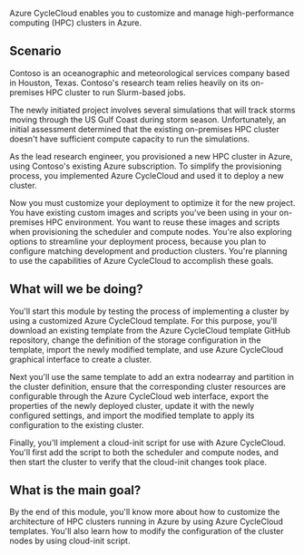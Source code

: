 Azure CycleCloud enables you to customize and manage high-performance computing (HPC) clusters in Azure.

## Scenario

Contoso is an oceanographic and meteorological services company based in Houston, Texas. Contoso's research team relies heavily on its on-premises HPC cluster to run Slurm-based jobs.

The newly initiated project involves several simulations that will track storms moving through the US Gulf Coast during storm season. Unfortunately, an initial assessment determined that the existing on-premises HPC cluster doesn't have sufficient compute capacity to run the simulations.

As the lead research engineer, you provisioned a new HPC cluster in Azure, using Contoso's existing Azure subscription. To simplify the provisioning process, you implemented Azure CycleCloud and used it to deploy a new cluster.

Now you must customize your deployment to optimize it for the new project. You have existing custom images and scripts you've been using in your on-premises HPC environment. You want to reuse these images and scripts when provisioning the scheduler and compute nodes. You're also exploring options to streamline your deployment process, because you plan to configure matching development and production clusters. You're planning to use the capabilities of Azure CycleCloud to accomplish these goals.

## What will we be doing?

You'll start this module by testing the process of implementing a cluster by using a customized Azure CycleCloud template. For this purpose, you'll download an existing template from the Azure CycleCloud template GitHub repository, change the definition of the storage configuration in the template, import the newly modified template, and use Azure CycleCloud graphical interface to create a cluster.
<!--ID/SME: Is "nodearray" supposed to be one or two words? It's flagged in acrolinx, but spelled as one word throughout the module. Please resolve this globally or leave if it's correct. ID to AU/SME: I've assumed it's correct but I'll ask Masood. -->
Next you'll use the same template to add an extra nodearray and partition in the cluster definition, ensure that the corresponding cluster resources are configurable through the Azure CycleCloud web interface, export the properties of the newly deployed cluster, update it with the newly configured settings, and import the modified template to apply its configuration to the existing cluster.

Finally, you'll implement a cloud-init script for use with Azure CycleCloud. You'll first add the script to both the scheduler and compute nodes, and then start the cluster to verify that the cloud-init changes took place.

## What is the main goal?

By the end of this module, you'll know more about how to customize the architecture of HPC clusters running in Azure by using Azure CycleCloud templates. You'll also learn how to modify the configuration of the cluster nodes by using cloud-init script.
